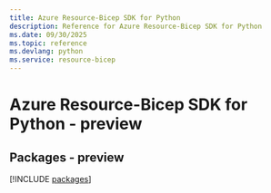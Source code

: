 ```yaml
---
title: Azure Resource-Bicep SDK for Python
description: Reference for Azure Resource-Bicep SDK for Python
ms.date: 09/30/2025
ms.topic: reference
ms.devlang: python
ms.service: resource-bicep
---
```

# Azure Resource-Bicep SDK for Python - preview
## Packages - preview
[!INCLUDE [packages](resource-bicep-index.md)]